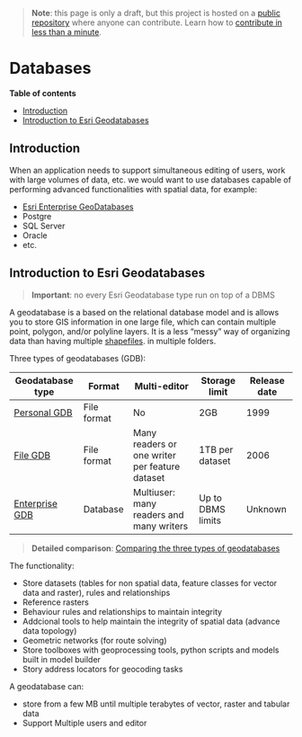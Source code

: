 > **Note**: this page is only a draft, but this project is hosted on a [public repository](https://github.com/hhkaos/awesome-arcgis) where anyone can contribute. Learn how to [contribute in less than a minute](https://github.com/hhkaos/awesome-arcgis/blob/master/CONTRIBUTING.md#contributions).

# Databases

<!-- START doctoc generated TOC please keep comment here to allow auto update -->
<!-- DON'T EDIT THIS SECTION, INSTEAD RE-RUN doctoc TO UPDATE -->
**Table of contents**

- [Introduction](#introduction)
- [Introduction to Esri Geodatabases](#introduction-to-esri-geodatabases)

<!-- END doctoc generated TOC please keep comment here to allow auto update -->

## Introduction

When an application needs to support simultaneous editing of users, work with large volumes of data, etc. we would want to use databases capable of performing advanced functionalities with spatial data, for example:

* [Esri Enterprise GeoDatabases](./enterprise-geodatabase/README.md)
* Postgre
* SQL Server
* Oracle
* etc.

## Introduction to Esri Geodatabases

> **Important**: no every Esri Geodatabase type run on top of a DBMS

A geodatabase is a based on the relational database model and is allows you to store GIS information in one large file, which can contain multiple point, polygon, and/or polyline layers. It is a less “messy” way of organizing data than having multiple [shapefiles](../shapefile/README.md). in multiple folders.

Three types of geodatabases (GDB):

|Geodatabase type|Format|Multi-editor|Storage limit|Release date|
|---|---|---|---|---|
|[Personal GDB](../file-formats/mdb/README.md)| File format|No|2GB|1999
|[File GDB](../file-formats/dgb/README.md)|File format|Many readers or one writer per feature dataset|1TB per dataset|2006
|[Enterprise GDB](./enterprise-geodatabase/README.md)| Database|Multiuser: many readers and many writers|Up to DBMS limits|Unknown|

> **Detailed comparison**: [Comparing the three types of geodatabases](http://desktop.arcgis.com/en/arcmap/latest/manage-data/geodatabases/types-of-geodatabases.htm)


The functionality:

* Store datasets (tables for non spatial data, feature classes for vector data and raster), rules and relationships
* Reference rasters
* Behaviour rules and relationships to maintain integrity
* Addcional tools to help maintain the integrity of spatial data (advance data topology)
* Geometric networks (for route solving)
* Store toolboxes with geoprocessing tools, python scripts and models built in model builder
* Story address locators for geocoding tasks

A geodatabase can:

* store from a few MB until multiple terabytes of vector, raster and tabular data
* Support Multiple users and editor

